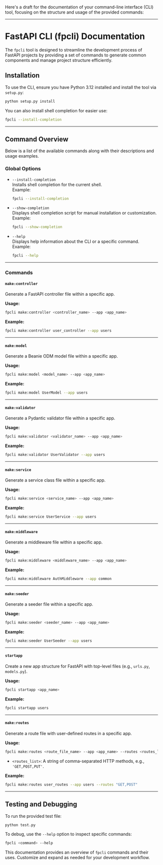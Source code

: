 Here's a draft for the documentation of your command-line interface (CLI) tool, focusing on the structure and usage of the provided commands: 

---

# **FastAPI CLI (fpcli) Documentation**

The `fpcli` tool is designed to streamline the development process of FastAPI projects by providing a set of commands to generate common components and manage project structure efficiently.

## **Installation**

To use the CLI, ensure you have Python 3.12 installed and install the tool via `setup.py`:

```bash
python setup.py install
```

You can also install shell completion for easier use:

```bash
fpcli --install-completion
```

---

## **Command Overview**

Below is a list of the available commands along with their descriptions and usage examples.

### Global Options

- `--install-completion`  
  Installs shell completion for the current shell.  
  Example:  
  ```bash
  fpcli --install-completion
  ```

- `--show-completion`  
  Displays shell completion script for manual installation or customization.  
  Example:  
  ```bash
  fpcli --show-completion
  ```

- `--help`  
  Displays help information about the CLI or a specific command.  
  Example:  
  ```bash
  fpcli --help
  ```

---

### **Commands**

#### **`make:controller`**
Generate a FastAPI controller file within a specific app.

**Usage:**  
```bash
fpcli make:controller <controller_name> --app <app_name>
```

**Example:**  
```bash
fpcli make:controller user_controller --app users
```

---

#### **`make:model`**
Generate a Beanie ODM model file within a specific app.

**Usage:**  
```bash
fpcli make:model <model_name> --app <app_name>
```

**Example:**  
```bash
fpcli make:model UserModel --app users
```

---

#### **`make:validator`**
Generate a Pydantic validator file within a specific app.

**Usage:**  
```bash
fpcli make:validator <validator_name> --app <app_name>
```

**Example:**  
```bash
fpcli make:validator UserValidator --app users
```

---

#### **`make:service`**
Generate a service class file within a specific app.

**Usage:**  
```bash
fpcli make:service <service_name> --app <app_name>
```

**Example:**  
```bash
fpcli make:service UserService --app users
```

---

#### **`make:middleware`**
Generate a middleware file within a specific app.

**Usage:**  
```bash
fpcli make:middleware <middleware_name> --app <app_name>
```

**Example:**  
```bash
fpcli make:middleware AuthMiddleware --app common
```

---

#### **`make:seeder`**
Generate a seeder file within a specific app.

**Usage:**  
```bash
fpcli make:seeder <seeder_name> --app <app_name>
```

**Example:**  
```bash
fpcli make:seeder UserSeeder --app users
```

---

#### **`startapp`**
Create a new app structure for FastAPI with top-level files (e.g., `urls.py`, `models.py`).

**Usage:**  
```bash
fpcli startapp <app_name>
```

**Example:**  
```bash
fpcli startapp users
```

---

#### **`make:routes`**
Generate a route file with user-defined routes in a specific app.

**Usage:**  
```bash
fpcli make:routes <route_file_name> --app <app_name> --routes <routes_list>
```

- `<routes_list>`: A string of comma-separated HTTP methods, e.g., `'GET,POST,PUT'`.

**Example:**  
```bash
fpcli make:routes user_routes --app users --routes "GET,POST"
```

---

## **Testing and Debugging**

To run the provided test file:

```bash
python test.py
```

To debug, use the `--help` option to inspect specific commands:

```bash
fpcli <command> --help
```



This documentation provides an overview of `fpcli` commands and their uses. Customize and expand as needed for your development workflow. 